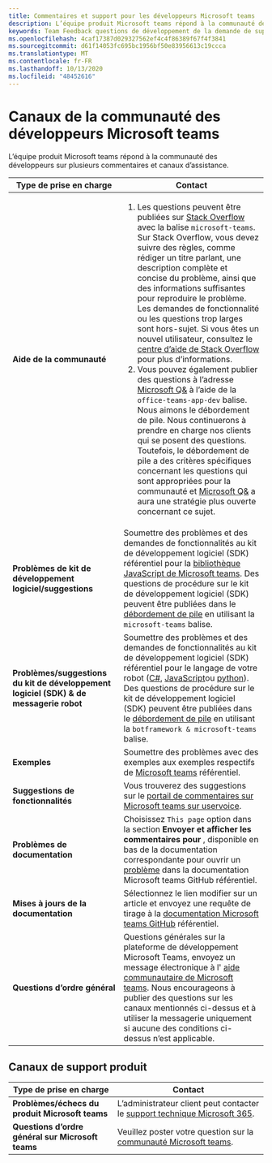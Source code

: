 ```yaml
---
title: Commentaires et support pour les développeurs Microsoft teams
description: L’équipe produit Microsoft teams répond à la communauté des développeurs sur plusieurs commentaires et canaux d’assistance.
keywords: Team Feedback questions de développement de la demande de support demander des contributions à la communauté
ms.openlocfilehash: 4caf17387d029327562ef4c4f86389f67f4f3841
ms.sourcegitcommit: d61f14053fc695bc1956bf50e83956613c19ccca
ms.translationtype: MT
ms.contentlocale: fr-FR
ms.lasthandoff: 10/13/2020
ms.locfileid: "48452616"
---
```

# <a name="microsoft-teams-developer-community-channels"></a>Canaux de la communauté des développeurs Microsoft teams

L’équipe produit Microsoft teams répond à la communauté des développeurs sur plusieurs commentaires et canaux d’assistance.


|            **Type de prise en charge**            |               **Contact**                                                                                  |
|-----------------------------------------------------|---------------------------------------------------------------------------------------------------------------------------------------------------------------------------------------------------------------------------------------------------------------------------------------------------------------------------------------------------------------------------------------------------------------------------------------------------------------------------------------------------|
|         **Aide de la communauté**          |<ol><li> Les questions peuvent être publiées sur [Stack Overflow](https://stackoverflow.com/questions/tagged/microsoft-teams) avec la balise `microsoft-teams`. Sur Stack Overflow, vous devez suivre des règles, comme rédiger un titre parlant, une description complète et concise du problème, ainsi que des informations suffisantes pour reproduire le problème. Les demandes de fonctionnalité ou les questions trop larges sont hors-sujet. Si vous êtes un nouvel utilisateur, consultez le [centre d’aide de Stack Overflow](https://stackoverflow.com/help/how-to-ask) pour plus d’informations.</li>                                                                                                                                                                       <li> Vous pouvez également publier des questions à l’adresse [Microsoft Q&](/answers/topics/office-teams-app-dev.html) à l’aide de la `office-teams-app-dev` balise. Nous aimons le débordement de pile. Nous continuerons à prendre en charge nos clients qui se posent des questions. Toutefois, le débordement de pile a des critères spécifiques concernant les questions qui sont appropriées pour la communauté et [Microsoft Q&](/answers/topics/office-teams-app-dev.html) a aura une stratégie plus ouverte concernant ce sujet.  </li> </ol>                                                                                                  |
|        **Problèmes de kit de développement logiciel/suggestions**        |  Soumettre des problèmes et des demandes de fonctionnalités au kit de développement logiciel (SDK) référentiel pour la [bibliothèque JavaScript de Microsoft teams](https://github.com/OfficeDev/microsoft-teams-library-js/issues). Des questions de procédure sur le kit de développement logiciel (SDK) peuvent être publiées dans le [débordement de pile](https://stackoverflow.com/questions/tagged/microsoft-teams) en utilisant la `microsoft-teams` balise.                                                                                                                                                                                                                       |
|            **Problèmes/suggestions du kit de développement logiciel (SDK) & de messagerie robot**             |       Soumettre des problèmes et des demandes de fonctionnalités au kit de développement logiciel (SDK) référentiel pour le langage de votre robot ([C#](https://github.com/Microsoft/botbuilder-dotnet/), [JavaScript](https://github.com/Microsoft/botbuilder-js)ou [python](https://github.com/Microsoft/botbuilder-python)). Des questions de procédure sur le kit de développement logiciel (SDK) peuvent être publiées dans le [débordement de pile](https://stackoverflow.com/questions/tagged/botframework%20microsoft-teams) en utilisant la `botframework & microsoft-teams` balise.                                                                                            |
| **Exemples** |             Soumettre des problèmes avec des exemples aux exemples respectifs de [Microsoft teams](/microsoftteams/platform/tutorials/code-samples) référentiel.                                                                                                                                                                                            |
| **Suggestions de fonctionnalités**             |      Vous trouverez des suggestions sur le [portail de commentaires sur Microsoft teams sur uservoice](https://microsoftteams.uservoice.com/forums/555103-public-preview/category/182881-developer-platform).                                                                                                                                                            |
|        **Problèmes de documentation**        |                                                                                                                                                                      Choisissez `This page` option dans la section **Envoyer et afficher les commentaires pour** , disponible en bas de la documentation correspondante pour ouvrir un [problème](https://github.com/MicrosoftDocs/msteams-docs/issues) dans la documentation Microsoft teams GitHub référentiel.                                                                                                                                                                      |
|       **Mises à jours de la documentation**        | Sélectionnez le lien modifier sur un article et envoyez une requête de tirage à la [documentation Microsoft teams GitHub](https://github.com/MicrosoftDocs/msteams-docs) référentiel.                                                                                                                                                                      |
|          **Questions d’ordre général**         |          Questions générales sur la plateforme de développement Microsoft Teams, envoyez un message électronique à l' [aide communautaire de Microsoft teams](mailto:microsoftteamsdev@microsoft.com). Nous encourageons à publier des questions sur les canaux mentionnés ci-dessus et à utiliser la messagerie uniquement si aucune des conditions ci-dessus n’est applicable.                                                                                                                                                                          |

## <a name="product-support-channels"></a>Canaux de support produit
|            **Type de prise en charge**            |               **Contact**                                                                                  |
|-----------------------------------------------------|---------------------------------------------------------------------------------------------------------------------------------------------------------------------------------------------------------------------------------------------------------------------------------------------------------------------------------------------------------------------------------------------------------------------------------------------------------------------------------------------------|
|         **Problèmes/échecs du produit Microsoft teams**          | L’administrateur client peut contacter le [support technique Microsoft 365](/microsoft-365/admin/contact-support-for-business-products).                                                            |
|        **Questions d’ordre général sur Microsoft teams**        |  Veuillez poster votre question sur la [communauté Microsoft teams](https://answers.microsoft.com/en-us/msteams/forum).               |                                                                                                                                                         
